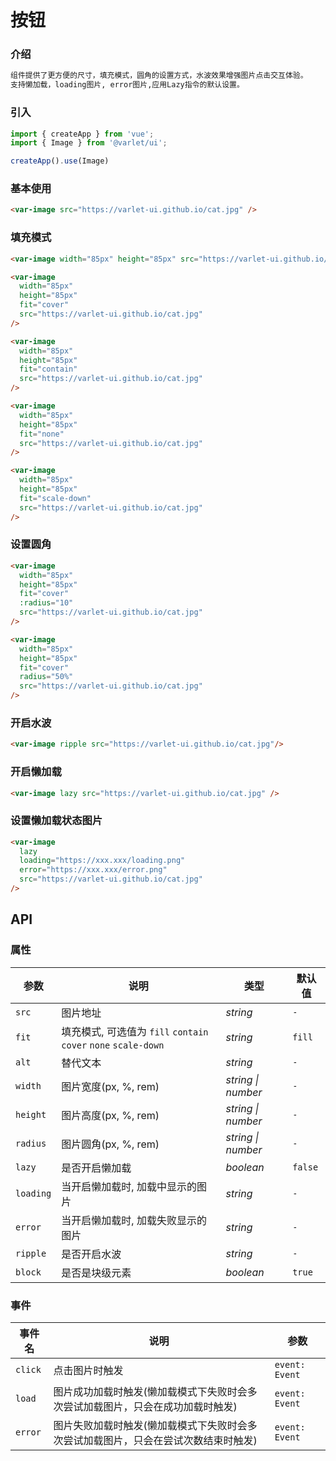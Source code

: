 # 按钮

### 介绍

```html
组件提供了更方便的尺寸，填充模式，圆角的设置方式，水波效果增强图片点击交互体验。
支持懒加载，loading图片, error图片,应用Lazy指令的默认设置。
```

### 引入

```js
import { createApp } from 'vue';
import { Image } from '@varlet/ui';

createApp().use(Image)
```

### 基本使用

```html
<var-image src="https://varlet-ui.github.io/cat.jpg" />
```

### 填充模式

```html
<var-image width="85px" height="85px" src="https://varlet-ui.github.io/cat.jpg" />

<var-image 
  width="85px" 
  height="85px"
  fit="cover" 
  src="https://varlet-ui.github.io/cat.jpg" 
/>

<var-image 
  width="85px"
  height="85px" 
  fit="contain"
  src="https://varlet-ui.github.io/cat.jpg" 
/>

<var-image 
  width="85px"
  height="85px"
  fit="none"
  src="https://varlet-ui.github.io/cat.jpg"
/>

<var-image 
  width="85px"
  height="85px" 
  fit="scale-down"
  src="https://varlet-ui.github.io/cat.jpg" 
/>
```

### 设置圆角

```html
<var-image
  width="85px"
  height="85px"
  fit="cover"
  :radius="10"
  src="https://varlet-ui.github.io/cat.jpg"
/>

<var-image
  width="85px"
  height="85px"
  fit="cover"
  radius="50%"
  src="https://varlet-ui.github.io/cat.jpg"
/>
```

### 开启水波

```html
<var-image ripple src="https://varlet-ui.github.io/cat.jpg"/>
```

### 开启懒加载

```html
<var-image lazy src="https://varlet-ui.github.io/cat.jpg" />
```

### 设置懒加载状态图片

```html
<var-image 
  lazy
  loading="https://xxx.xxx/loading.png"
  error="https://xxx.xxx/error.png"
  src="https://varlet-ui.github.io/cat.jpg"
/>
```

## API

### 属性

| 参数 | 说明 | 类型 | 默认值 | 
| --- | --- | --- | --- | 
| `src` | 图片地址 | _string_ | `-` |
| `fit` | 填充模式, 可选值为 `fill` `contain` `cover` `none` `scale-down` | _string_ | `fill` |
| `alt` | 替代文本 | _string_ | `-` |
| `width` | 图片宽度(px, %, rem) | _string \| number_ | `-` |
| `height` | 图片高度(px, %, rem) | _string \| number_ | `-` |
| `radius` | 图片圆角(px, %, rem) | _string \| number_ | `-` |
| `lazy` | 是否开启懒加载 | _boolean_ | `false` |
| `loading` | 当开启懒加载时, 加载中显示的图片 | _string_ | `-` |
| `error` | 当开启懒加载时, 加载失败显示的图片 | _string_ | `-` |
| `ripple` | 是否开启水波 | _string_ | `-` |
| `block` | 是否是块级元素 | _boolean_ | `true` |

### 事件

| 事件名 | 说明 | 参数 |
| --- | --- | --- |
| `click` | 点击图片时触发 | `event: Event` |
| `load` | 图片成功加载时触发(懒加载模式下失败时会多次尝试加载图片，只会在成功加载时触发) | `event: Event` |
| `error` | 图片失败加载时触发(懒加载模式下失败时会多次尝试加载图片，只会在尝试次数结束时触发) | `event: Event` |
